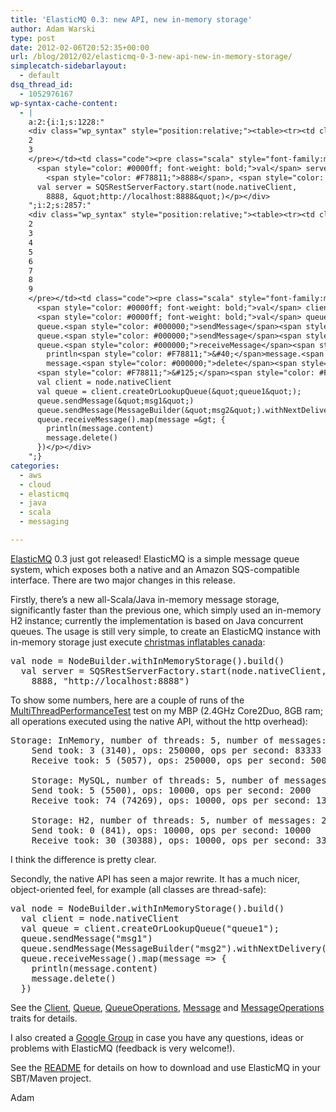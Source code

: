 ```yaml
---
title: 'ElasticMQ 0.3: new API, new in-memory storage'
author: Adam Warski
type: post
date: 2012-02-06T20:52:35+00:00
url: /blog/2012/02/elasticmq-0-3-new-api-new-in-memory-storage/
simplecatch-sidebarlayout:
  - default
dsq_thread_id:
  - 1052976167
wp-syntax-cache-content:
  - |
    a:2:{i:1;s:1228:"
    <div class="wp_syntax" style="position:relative;"><table><tr><td class="line_numbers"><pre>1
    2
    3
    </pre></td><td class="code"><pre class="scala" style="font-family:monospace;">  <span style="color: #0000ff; font-weight: bold;">val</span> node <span style="color: #000080;">=</span> NodeBuilder.<span style="color: #000000;">withInMemoryStorage</span><span style="color: #F78811;">&#40;</span><span style="color: #F78811;">&#41;</span>.<span style="color: #000000;">build</span><span style="color: #F78811;">&#40;</span><span style="color: #F78811;">&#41;</span>
      <span style="color: #0000ff; font-weight: bold;">val</span> server <span style="color: #000080;">=</span> SQSRestServerFactory.<span style="color: #000000;">start</span><span style="color: #F78811;">&#40;</span>node.<span style="color: #000000;">nativeClient</span>, 
        <span style="color: #F78811;">8888</span>, <span style="color: #6666FF;">&quot;http://localhost:8888&quot;</span><span style="color: #F78811;">&#41;</span></pre></td></tr></table><p class="theCode" style="display:none;">  val node = NodeBuilder.withInMemoryStorage().build()
      val server = SQSRestServerFactory.start(node.nativeClient, 
        8888, &quot;http://localhost:8888&quot;)</p></div>
    ";i:2;s:2857:"
    <div class="wp_syntax" style="position:relative;"><table><tr><td class="line_numbers"><pre>1
    2
    3
    4
    5
    6
    7
    8
    9
    </pre></td><td class="code"><pre class="scala" style="font-family:monospace;">  <span style="color: #0000ff; font-weight: bold;">val</span> node <span style="color: #000080;">=</span> NodeBuilder.<span style="color: #000000;">withInMemoryStorage</span><span style="color: #F78811;">&#40;</span><span style="color: #F78811;">&#41;</span>.<span style="color: #000000;">build</span><span style="color: #F78811;">&#40;</span><span style="color: #F78811;">&#41;</span>
      <span style="color: #0000ff; font-weight: bold;">val</span> client <span style="color: #000080;">=</span> node.<span style="color: #000000;">nativeClient</span>
      <span style="color: #0000ff; font-weight: bold;">val</span> queue <span style="color: #000080;">=</span> client.<span style="color: #000000;">createOrLookupQueue</span><span style="color: #F78811;">&#40;</span><span style="color: #6666FF;">&quot;queue1&quot;</span><span style="color: #F78811;">&#41;</span><span style="color: #000080;">;</span>
      queue.<span style="color: #000000;">sendMessage</span><span style="color: #F78811;">&#40;</span><span style="color: #6666FF;">&quot;msg1&quot;</span><span style="color: #F78811;">&#41;</span>
      queue.<span style="color: #000000;">sendMessage</span><span style="color: #F78811;">&#40;</span>MessageBuilder<span style="color: #F78811;">&#40;</span><span style="color: #6666FF;">&quot;msg2&quot;</span><span style="color: #F78811;">&#41;</span>.<span style="color: #000000;">withNextDelivery</span><span style="color: #F78811;">&#40;</span>tomorrow<span style="color: #F78811;">&#41;</span><span style="color: #F78811;">&#41;</span>
      queue.<span style="color: #000000;">receiveMessage</span><span style="color: #F78811;">&#40;</span><span style="color: #F78811;">&#41;</span>.<span style="color: #000000;">map</span><span style="color: #F78811;">&#40;</span>message <span style="color: #000080;">=&gt;</span> <span style="color: #F78811;">&#123;</span>
        println<span style="color: #F78811;">&#40;</span>message.<span style="color: #000000;">content</span><span style="color: #F78811;">&#41;</span>
        message.<span style="color: #000000;">delete</span><span style="color: #F78811;">&#40;</span><span style="color: #F78811;">&#41;</span>
      <span style="color: #F78811;">&#125;</span><span style="color: #F78811;">&#41;</span></pre></td></tr></table><p class="theCode" style="display:none;">  val node = NodeBuilder.withInMemoryStorage().build()
      val client = node.nativeClient
      val queue = client.createOrLookupQueue(&quot;queue1&quot;);
      queue.sendMessage(&quot;msg1&quot;)
      queue.sendMessage(MessageBuilder(&quot;msg2&quot;).withNextDelivery(tomorrow))
      queue.receiveMessage().map(message =&gt; {
        println(message.content)
        message.delete()
      })</p></div>
    ";}
categories:
  - aws
  - cloud
  - elasticmq
  - java
  - scala
  - messaging

---
```

[ElasticMQ][1] 0.3 just got released! ElasticMQ is a simple message queue system, which exposes both a native and an Amazon SQS-compatible interface. There are two major changes in this release.

Firstly, there&#8217;s a new all-Scala/Java in-memory message storage, significantly faster than the previous one, which simply used an in-memory H2 instance; currently the implementation is based on Java concurrent queues. The usage is still very simple, to create an ElasticMQ instance with in-memory storage just execute [christmas inflatables canada][2]:

<pre lang="scala" line="1" escaped="true">val node = NodeBuilder.withInMemoryStorage().build()
  val server = SQSRestServerFactory.start(node.nativeClient, 
    8888, "http://localhost:8888")
</pre>

To show some numbers, here are a couple of runs of the [MultiThreadPerformanceTest][3] test on my MBP (2.4GHz Core2Duo, 8GB ram; all operations executed using the native API, without the http overhead):

<pre>Storage: InMemory, number of threads: 5, number of messages: 50000
    Send took: 3 (3140), ops: 250000, ops per second: 83333
    Receive took: 5 (5057), ops: 250000, ops per second: 50000

    Storage: MySQL, number of threads: 5, number of messages: 2000
    Send took: 5 (5500), ops: 10000, ops per second: 2000
    Receive took: 74 (74269), ops: 10000, ops per second: 135

    Storage: H2, number of threads: 5, number of messages: 2000
    Send took: 0 (841), ops: 10000, ops per second: 10000
    Receive took: 30 (30388), ops: 10000, ops per second: 333
</pre>

I think the difference is pretty clear.

Secondly, the native API has seen a major rewrite. It has a much nicer, object-oriented feel, for example (all classes are thread-safe):

<pre lang="scala" line="1" escaped="true">val node = NodeBuilder.withInMemoryStorage().build()
  val client = node.nativeClient
  val queue = client.createOrLookupQueue("queue1");
  queue.sendMessage("msg1")
  queue.sendMessage(MessageBuilder("msg2").withNextDelivery(tomorrow))
  queue.receiveMessage().map(message =&gt; {
    println(message.content)
    message.delete()
  })
</pre>

See the [Client][4], [Queue][5], [QueueOperations][6], [Message][7] and [MessageOperations][8] traits for details.

I also created a [Google Group][9] in case you have any questions, ideas or problems with ElasticMQ (feedback is very welcome!).

See the [README][1] for details on how to download and use ElasticMQ in your SBT/Maven project.

Adam

 [1]: https://github.com/adamw/elasticmq
 [2]: http://www.east-inflatables.ca/Wholesale-12-b0-Christmas-Inflatable/
 [3]: https://github.com/adamw/elasticmq/blob/master/core/src/test/scala/org/elasticmq/performance/MultiThreadPerformanceTest.scala
 [4]: https://github.com/adamw/elasticmq/blob/master/api/src/main/scala/org/elasticmq/Client.scala
 [5]: https://github.com/adamw/elasticmq/blob/master/api/src/main/scala/org/elasticmq/Queue.scala
 [6]: https://github.com/adamw/elasticmq/blob/master/api/src/main/scala/org/elasticmq/QueueOperations.scala
 [7]: https://github.com/adamw/elasticmq/blob/master/api/src/main/scala/org/elasticmq/Message.scala
 [8]: https://github.com/adamw/elasticmq/blob/master/api/src/main/scala/org/elasticmq/MessageOperations.scala
 [9]: https://groups.google.com/forum/?fromgroups#!forum/elasticmq
